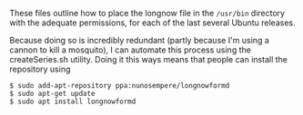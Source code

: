 These files outline how to place the longnow file in the `/usr/bin` directory with the adequate permissions, for each of the last several Ubuntu releases. 

Because doing so is incredibly redundant (partly because I'm using a cannon to kill a mosquito), I can automate this process using the createSeries.sh utility. Doing it this ways means that people can install the repository using 
```
$ sudo add-apt-repository ppa:nunosempere/longnowformd
$ sudo apt-get update
$ sudo apt install longnowformd
```
